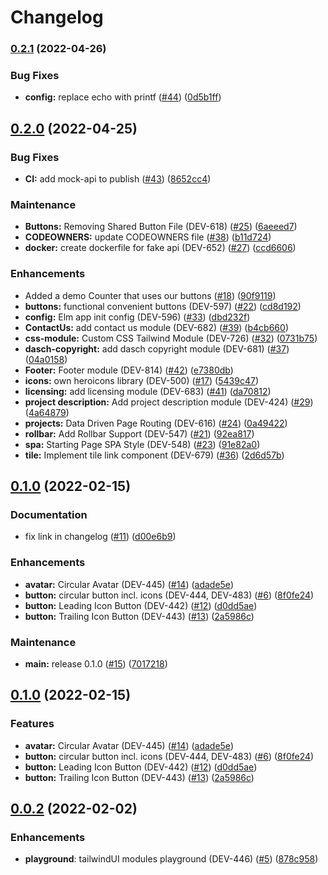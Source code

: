 # Changelog

### [0.2.1](https://www.github.com/dasch-swiss/dsp-cpe-app/compare/v0.2.0...v0.2.1) (2022-04-26)


### Bug Fixes

* **config:** replace echo with printf ([#44](https://www.github.com/dasch-swiss/dsp-cpe-app/issues/44)) ([0d5b1ff](https://www.github.com/dasch-swiss/dsp-cpe-app/commit/0d5b1ffc026a81473bb54ebc79f82a2ee1b2d9fe))

## [0.2.0](https://www.github.com/dasch-swiss/dsp-cpe-app/compare/v0.1.0...v0.2.0) (2022-04-25)


### Bug Fixes

* **CI:** add mock-api to publish ([#43](https://www.github.com/dasch-swiss/dsp-cpe-app/issues/43)) ([8652cc4](https://www.github.com/dasch-swiss/dsp-cpe-app/commit/8652cc47d40b6828416e2ace3d123f0bda6b2f46))


### Maintenance

* **Buttons:** Removing Shared Button File (DEV-618) ([#25](https://www.github.com/dasch-swiss/dsp-cpe-app/issues/25)) ([6aeeed7](https://www.github.com/dasch-swiss/dsp-cpe-app/commit/6aeeed71a79a1338b65561688ac23afa73ba6671))
* **CODEOWNERS:** update CODEOWNERS file ([#38](https://www.github.com/dasch-swiss/dsp-cpe-app/issues/38)) ([b11d724](https://www.github.com/dasch-swiss/dsp-cpe-app/commit/b11d724c143bb694d6afd86f44a34324d70bcd21))
* **docker:** create dockerfile for fake api (DEV-652) ([#27](https://www.github.com/dasch-swiss/dsp-cpe-app/issues/27)) ([ccd6606](https://www.github.com/dasch-swiss/dsp-cpe-app/commit/ccd6606a6c66164ee8365b169e1d53a9b15bec06))


### Enhancements

* Added a demo Counter that uses our buttons ([#18](https://www.github.com/dasch-swiss/dsp-cpe-app/issues/18)) ([90f9119](https://www.github.com/dasch-swiss/dsp-cpe-app/commit/90f91195fba60b3b93a04936e09c2afe18024115))
* **buttons:** functional convenient buttons (DEV-597) ([#22](https://www.github.com/dasch-swiss/dsp-cpe-app/issues/22)) ([cd8d192](https://www.github.com/dasch-swiss/dsp-cpe-app/commit/cd8d1926312b7b42231565b3ea29959a79c002e7))
* **config:** Elm app init config (DEV-596) ([#33](https://www.github.com/dasch-swiss/dsp-cpe-app/issues/33)) ([dbd232f](https://www.github.com/dasch-swiss/dsp-cpe-app/commit/dbd232ffa0fed863a1fb1a6700933690c9fc3aca))
* **ContactUs:** add contact us module (DEV-682) ([#39](https://www.github.com/dasch-swiss/dsp-cpe-app/issues/39)) ([b4cb660](https://www.github.com/dasch-swiss/dsp-cpe-app/commit/b4cb660e5ab90419b9477e53335846ee281c9510))
* **css-module:** Custom CSS Tailwind Module (DEV-726) ([#32](https://www.github.com/dasch-swiss/dsp-cpe-app/issues/32)) ([0731b75](https://www.github.com/dasch-swiss/dsp-cpe-app/commit/0731b7515857f71a1da2338a3e7d221dcb08e12d))
* **dasch-copyright:** add dasch copyright module (DEV-681) ([#37](https://www.github.com/dasch-swiss/dsp-cpe-app/issues/37)) ([04a0158](https://www.github.com/dasch-swiss/dsp-cpe-app/commit/04a01585cec669666c30ef288c7ab406b9a84a94))
* **Footer:** Footer module (DEV-814) ([#42](https://www.github.com/dasch-swiss/dsp-cpe-app/issues/42)) ([e7380db](https://www.github.com/dasch-swiss/dsp-cpe-app/commit/e7380db30eeee1fd2a7a0937fff738158819b13e))
* **icons:** own heroicons library (DEV-500) ([#17](https://www.github.com/dasch-swiss/dsp-cpe-app/issues/17)) ([5439c47](https://www.github.com/dasch-swiss/dsp-cpe-app/commit/5439c476155cb6e7ac6fa596d6064f2ed28a2129))
* **licensing:** add licensing module (DEV-683) ([#41](https://www.github.com/dasch-swiss/dsp-cpe-app/issues/41)) ([da70812](https://www.github.com/dasch-swiss/dsp-cpe-app/commit/da7081218763c3e48c0148d4f0c2519925ae98d0))
* **project description:** Add project description module (DEV-424) ([#29](https://www.github.com/dasch-swiss/dsp-cpe-app/issues/29)) ([4a64879](https://www.github.com/dasch-swiss/dsp-cpe-app/commit/4a64879e79ea84836a70477a2f1e08e42298f013))
* **projects:** Data Driven Page Routing (DEV-616) ([#24](https://www.github.com/dasch-swiss/dsp-cpe-app/issues/24)) ([0a49422](https://www.github.com/dasch-swiss/dsp-cpe-app/commit/0a494225e14f4f7ef249cd873eafc302e575ea93))
* **rollbar:** Add Rollbar Support (DEV-547) ([#21](https://www.github.com/dasch-swiss/dsp-cpe-app/issues/21)) ([92ea817](https://www.github.com/dasch-swiss/dsp-cpe-app/commit/92ea8177645b7f408c2d3f569e29f90c28c29c79))
* **spa:** Starting Page SPA Style (DEV-548) ([#23](https://www.github.com/dasch-swiss/dsp-cpe-app/issues/23)) ([91e82a0](https://www.github.com/dasch-swiss/dsp-cpe-app/commit/91e82a05cd22411f2e7692fde4133126f83c85dd))
* **tile:** Implement tile link component (DEV-679) ([#36](https://www.github.com/dasch-swiss/dsp-cpe-app/issues/36)) ([2d6d57b](https://www.github.com/dasch-swiss/dsp-cpe-app/commit/2d6d57b49d036dd514b6bd55a76ed436f6a867ec))

## [0.1.0](https://www.github.com/dasch-swiss/dsp-cpe-app/compare/v0.0.2...v0.1.0) (2022-02-15)


### Documentation

* fix link in changelog ([#11](https://www.github.com/dasch-swiss/dsp-cpe-app/issues/11)) ([d00e6b9](https://www.github.com/dasch-swiss/dsp-cpe-app/commit/d00e6b9b5c99b927306497a07474bf2fea8505c7))


### Enhancements

* **avatar:** Circular Avatar (DEV-445) ([#14](https://www.github.com/dasch-swiss/dsp-cpe-app/issues/14)) ([adade5e](https://www.github.com/dasch-swiss/dsp-cpe-app/commit/adade5e5ac8c02585b3f0f53f90c7c6adca085bf))
* **button:** circular button incl. icons (DEV-444, DEV-483) ([#6](https://www.github.com/dasch-swiss/dsp-cpe-app/issues/6)) ([8f0fe24](https://www.github.com/dasch-swiss/dsp-cpe-app/commit/8f0fe24b74b64447ba0090c9fd9bb84afe8a65d9))
* **button:** Leading Icon Button (DEV-442) ([#12](https://www.github.com/dasch-swiss/dsp-cpe-app/issues/12)) ([d0dd5ae](https://www.github.com/dasch-swiss/dsp-cpe-app/commit/d0dd5ae49c51b05605f2f03963a060cf49e45222))
* **button:** Trailing Icon Button (DEV-443) ([#13](https://www.github.com/dasch-swiss/dsp-cpe-app/issues/13)) ([2a5986c](https://www.github.com/dasch-swiss/dsp-cpe-app/commit/2a5986c96db3468213d7cebb2d10561f94aa311b))


### Maintenance

* **main:** release 0.1.0 ([#15](https://www.github.com/dasch-swiss/dsp-cpe-app/issues/15)) ([7017218](https://www.github.com/dasch-swiss/dsp-cpe-app/commit/7017218b10d4acd2224b004676235343c06ea6d1))

## [0.1.0](https://github.com/dasch-swiss/dsp-cpe-app/compare/v0.0.2...v0.1.0) (2022-02-15)


### Features

* **avatar:** Circular Avatar (DEV-445) ([#14](https://github.com/dasch-swiss/dsp-cpe-app/issues/14)) ([adade5e](https://github.com/dasch-swiss/dsp-cpe-app/commit/adade5e5ac8c02585b3f0f53f90c7c6adca085bf))
* **button:** circular button incl. icons (DEV-444, DEV-483) ([#6](https://github.com/dasch-swiss/dsp-cpe-app/issues/6)) ([8f0fe24](https://github.com/dasch-swiss/dsp-cpe-app/commit/8f0fe24b74b64447ba0090c9fd9bb84afe8a65d9))
* **button:** Leading Icon Button (DEV-442) ([#12](https://github.com/dasch-swiss/dsp-cpe-app/issues/12)) ([d0dd5ae](https://github.com/dasch-swiss/dsp-cpe-app/commit/d0dd5ae49c51b05605f2f03963a060cf49e45222))
* **button:** Trailing Icon Button (DEV-443) ([#13](https://github.com/dasch-swiss/dsp-cpe-app/issues/13)) ([2a5986c](https://github.com/dasch-swiss/dsp-cpe-app/commit/2a5986c96db3468213d7cebb2d10561f94aa311b))

## [0.0.2](https://www.github.com/dasch-swiss/dsp-cpe-app/compare/0.0.1...v0.0.2) (2022-02-02)

### Enhancements

* **playground**: tailwindUI modules playground (DEV-446) ([#5](https://www.github.com/dasch-swiss/dsp-cpe-app/issues/5)) ([878c958](https://github.com/dasch-swiss/dsp-cpe-app/commit/878c9588b989c8e85bad284fbb766d7bb8c7b99b))
